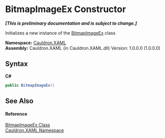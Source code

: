 # BitmapImageEx Constructor 
 _**\[This is preliminary documentation and is subject to change.\]**_

Initializes a new instance of the <a href="T_Cauldron_XAML_BitmapImageEx">BitmapImageEx</a> class

**Namespace:**&nbsp;<a href="N_Cauldron_XAML">Cauldron.XAML</a><br />**Assembly:**&nbsp;Cauldron.XAML (in Cauldron.XAML.dll) Version: 1.0.0.0 (1.0.0.0)

## Syntax

**C#**<br />
``` C#
public BitmapImageEx()
```


## See Also


#### Reference
<a href="T_Cauldron_XAML_BitmapImageEx">BitmapImageEx Class</a><br /><a href="N_Cauldron_XAML">Cauldron.XAML Namespace</a><br />